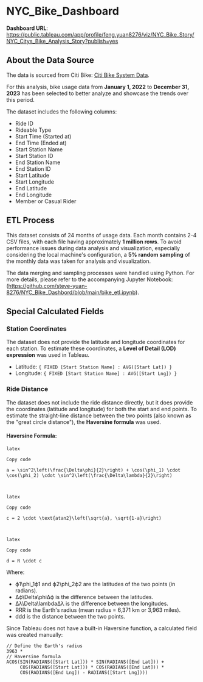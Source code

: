 # NYC_Bike_Dashboard

**Dashboard URL**: https://public.tableau.com/app/profile/feng.yuan8276/viz/NYC_Bike_Story/NYC_Citys_Bike_Analysis_Story?publish=yes

## About the Data Source

The data is sourced from Citi Bike: [Citi Bike System Data](https://citibikenyc.com/system-data).

For this analysis, bike usage data from **January 1, 2022** to **December 31, 2023** has been selected to better analyze and showcase the trends over this period.

The dataset includes the following columns:

- Ride ID
- Rideable Type
- Start Time (Started at)
- End Time (Ended at)
- Start Station Name
- Start Station ID
- End Station Name
- End Station ID
- Start Latitude
- Start Longitude
- End Latitude
- End Longitude
- Member or Casual Rider

## ETL Process

This dataset consists of 24 months of usage data. Each month contains 2-4 CSV files, with each file having approximately **1 million rows**. To avoid performance issues during data analysis and visualization, especially considering the local machine's configuration, a **5% random sampling** of the monthly data was taken for analysis and visualization.

The data merging and sampling processes were handled using Python. For more details, please refer to the accompanying Jupyter Notebook:(https://github.com/steve-yuan-8276/NYC_Bike_Dashbord/blob/main/bike_etl.ipynb).

## Special Calculated Fields

### Station Coordinates

The dataset does not provide the latitude and longitude coordinates for each station. To estimate these coordinates, a **Level of Detail (LOD) expression** was used in Tableau.
- Latitude: `{ FIXED [Start Station Name] : AVG([Start Lat]) }`
- Longitude: `{ FIXED [Start Station Name] : AVG([Start Lng]) }`

### Ride Distance

The dataset does not include the ride distance directly, but it does provide the coordinates (latitude and longitude) for both the start and end points. To estimate the straight-line distance between the two points (also known as the "great circle distance"), the **Haversine formula** was used.

#### Haversine Formula:
    
    
    latex
    
    Copy code
    
    a = \sin^2\left(\frac{\Delta\phi}{2}\right) + \cos(\phi_1) \cdot \cos(\phi_2) \cdot \sin^2\left(\frac{\Delta\lambda}{2}\right)
    
    
    
    latex
    
    Copy code
    
    c = 2 \cdot \text{atan2}\left(\sqrt{a}, \sqrt{1-a}\right)
    
    
    
    latex
    
    Copy code
    
    d = R \cdot c
    

Where:

- ϕ1\phi_1ϕ1​ and ϕ2\phi_2ϕ2​ are the latitudes of the two points (in radians).
- Δϕ\Delta\phiΔϕ is the difference between the latitudes.
- Δλ\Delta\lambdaΔλ is the difference between the longitudes.
- RRR is the Earth's radius (mean radius = 6,371 km or 3,963 miles).
- ddd is the distance between the two points.

Since Tableau does not have a built-in Haversine function, a calculated field was created manually:
    

    
    // Define the Earth's radius
    3963 *
    // Haversine formula
    ACOS(SIN(RADIANS([Start Lat])) * SIN(RADIANS([End Lat])) + 
         COS(RADIANS([Start Lat])) * COS(RADIANS([End Lat])) * 
         COS(RADIANS([End Lng]) - RADIANS([Start Lng])))